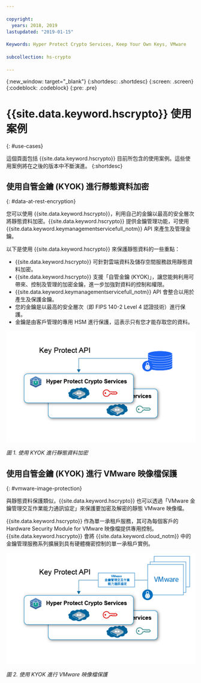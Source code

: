 ```yaml
---

copyright:
  years: 2018, 2019
lastupdated: "2019-01-15"

Keywords: Hyper Protect Crypto Services, Keep Your Own Keys, VMware

subcollection: hs-crypto

---
```


{:new_window: target="_blank"}
{:shortdesc: .shortdesc}
{:screen: .screen}
{:codeblock: .codeblock}
{:pre: .pre}

# {{site.data.keyword.hscrypto}} 使用案例
{: #use-cases}

這個頁面包括 {{site.data.keyword.hscrypto}} 目前所包含的使用案例。這些使用案例將在之後的版本中不斷演進。
{:shortdesc}

## 使用自管金鑰 (KYOK) 進行靜態資料加密
{: #data-at-rest-encryption}

您可以使用 {{site.data.keyword.hscrypto}}，利用自己的金鑰以最高的安全層次將靜態資料加密。{{site.data.keyword.hscrypto}} 提供金鑰管理功能，可使用 {{site.data.keyword.keymanagementservicefull_notm}} API 來產生及管理金鑰。

以下是使用 {{site.data.keyword.hscrypto}} 來保護靜態資料的一些重點：

 * {{site.data.keyword.hscrypto}} 可針對雲端資料及儲存空間服務啟用靜態資料加密。
 * {{site.data.keyword.hscrypto}} 支援「自管金鑰 (KYOK)」，讓您能夠利用可帶來、控制及管理的加密金鑰，進一步加強對資料的控制和權限。
 * {{site.data.keyword.keymanagementservicefull_notm}} API 會整合以用於產生及保護金鑰。
 * 您的金鑰是以最高的安全層次（即 FIPS 140-2 Level 4 認證技術）進行保護。
 * 金鑰是由客戶管理的專用 HSM 進行保護，這表示只有您才能存取您的資料。

![使用 KYOK 進行靜態資料加密](image/byok.png "使用 KYOK 進行靜態資料加密")

*圖 1. 使用 KYOK 進行靜態資料加密*

## 使用自管金鑰 (KYOK) 進行 VMware 映像檔保護
{: #vmware-image-protection}

與靜態資料保護類似，{{site.data.keyword.hscrypto}} 也可以透過「VMware 金鑰管理交互作業能力通訊協定」來保護要加密及解密的靜態 VMware 映像檔。

{{site.data.keyword.hscrypto}} 作為單一承租戶服務，其可為每個客戶的 Hardware Security Module for VMware 映像檔提供專用控制。{{site.data.keyword.hscrypto}} 會將 {{site.data.keyword.cloud_notm}} 中的金鑰管理服務系列擴展到具有硬體機密控制的單一承租戶實例。

![使用 KYOK 進行 VMware 映像檔保護](image/byok_vm.png "使用 KYOK 進行 VMware 映像檔保護")

*圖 2. 使用 KYOK 進行 VMware 映像檔保護*
